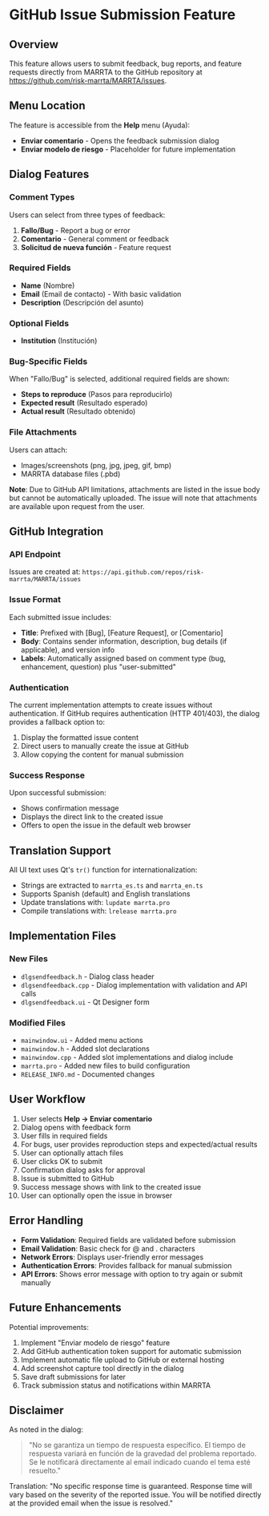 # GitHub Issue Submission Feature

## Overview

This feature allows users to submit feedback, bug reports, and feature requests directly from MARRTA to the GitHub repository at https://github.com/risk-marrta/MARRTA/issues.

## Menu Location

The feature is accessible from the **Help** menu (Ayuda):
- **Enviar comentario** - Opens the feedback submission dialog
- **Enviar modelo de riesgo** - Placeholder for future implementation

## Dialog Features

### Comment Types
Users can select from three types of feedback:
1. **Fallo/Bug** - Report a bug or error
2. **Comentario** - General comment or feedback
3. **Solicitud de nueva función** - Feature request

### Required Fields
- **Name** (Nombre)
- **Email** (Email de contacto) - With basic validation
- **Description** (Descripción del asunto)

### Optional Fields
- **Institution** (Institución)

### Bug-Specific Fields
When "Fallo/Bug" is selected, additional required fields are shown:
- **Steps to reproduce** (Pasos para reproducirlo)
- **Expected result** (Resultado esperado)
- **Actual result** (Resultado obtenido)

### File Attachments
Users can attach:
- Images/screenshots (png, jpg, jpeg, gif, bmp)
- MARRTA database files (.pbd)

**Note**: Due to GitHub API limitations, attachments are listed in the issue body but cannot be automatically uploaded. The issue will note that attachments are available upon request from the user.

## GitHub Integration

### API Endpoint
Issues are created at: `https://api.github.com/repos/risk-marrta/MARRTA/issues`

### Issue Format
Each submitted issue includes:
- **Title**: Prefixed with [Bug], [Feature Request], or [Comentario]
- **Body**: Contains sender information, description, bug details (if applicable), and version info
- **Labels**: Automatically assigned based on comment type (bug, enhancement, question) plus "user-submitted"

### Authentication
The current implementation attempts to create issues without authentication. If GitHub requires authentication (HTTP 401/403), the dialog provides a fallback option to:
1. Display the formatted issue content
2. Direct users to manually create the issue at GitHub
3. Allow copying the content for manual submission

### Success Response
Upon successful submission:
- Shows confirmation message
- Displays the direct link to the created issue
- Offers to open the issue in the default web browser

## Translation Support

All UI text uses Qt's `tr()` function for internationalization:
- Strings are extracted to `marrta_es.ts` and `marrta_en.ts`
- Supports Spanish (default) and English translations
- Update translations with: `lupdate marrta.pro`
- Compile translations with: `lrelease marrta.pro`

## Implementation Files

### New Files
- `dlgsendfeedback.h` - Dialog class header
- `dlgsendfeedback.cpp` - Dialog implementation with validation and API calls
- `dlgsendfeedback.ui` - Qt Designer form

### Modified Files
- `mainwindow.ui` - Added menu actions
- `mainwindow.h` - Added slot declarations
- `mainwindow.cpp` - Added slot implementations and dialog include
- `marrta.pro` - Added new files to build configuration
- `RELEASE_INFO.md` - Documented changes

## User Workflow

1. User selects **Help → Enviar comentario**
2. Dialog opens with feedback form
3. User fills in required fields
4. For bugs, user provides reproduction steps and expected/actual results
5. User can optionally attach files
6. User clicks OK to submit
7. Confirmation dialog asks for approval
8. Issue is submitted to GitHub
9. Success message shows with link to the created issue
10. User can optionally open the issue in browser

## Error Handling

- **Form Validation**: Required fields are validated before submission
- **Email Validation**: Basic check for @ and . characters
- **Network Errors**: Displays user-friendly error messages
- **Authentication Errors**: Provides fallback for manual submission
- **API Errors**: Shows error message with option to try again or submit manually

## Future Enhancements

Potential improvements:
1. Implement "Enviar modelo de riesgo" feature
2. Add GitHub authentication token support for automatic submission
3. Implement automatic file upload to GitHub or external hosting
4. Add screenshot capture tool directly in the dialog
5. Save draft submissions for later
6. Track submission status and notifications within MARRTA

## Disclaimer

As noted in the dialog:
> "No se garantiza un tiempo de respuesta específico. El tiempo de respuesta variará en función de la gravedad del problema reportado. Se le notificará directamente al email indicado cuando el tema esté resuelto."

Translation: "No specific response time is guaranteed. Response time will vary based on the severity of the reported issue. You will be notified directly at the provided email when the issue is resolved."
